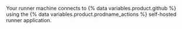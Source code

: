Your runner machine connects to {% data variables.product.github %} using the {% data variables.product.prodname_actions %} self-hosted runner application.
